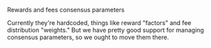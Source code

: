 Rewards and fees consensus parameters

Currently they're hardcoded, things like reward "factors" and fee distribution "weights."
But we have pretty good support for managing consensus parameters, so we ought to move them there.
